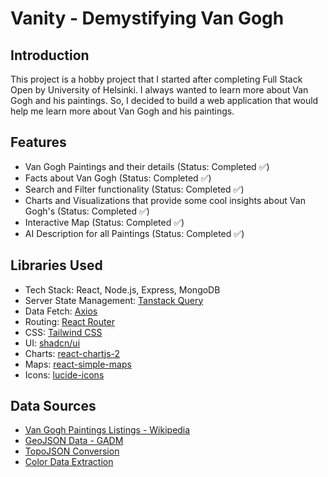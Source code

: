 # Vanity - Demystifying Van Gogh

## Introduction

This project is a hobby project that I started after completing Full Stack Open by University of Helsinki. I always wanted to learn more about Van Gogh and his paintings. So, I decided to build a web application that would help me learn more about Van Gogh and his paintings.

## Features

- Van Gogh Paintings and their details (Status: Completed :white_check_mark:)
- Facts about Van Gogh (Status: Completed :white_check_mark:)
- Search and Filter functionality (Status: Completed :white_check_mark:)
- Charts and Visualizations that provide some cool insights about Van Gogh's (Status: Completed :white_check_mark:)
- Interactive Map (Status: Completed :white_check_mark:)
- AI Description for all Paintings (Status: Completed :white_check_mark:)

## Libraries Used

- Tech Stack: React, Node.js, Express, MongoDB
- Server State Management: [Tanstack Query](https://tanstack.com/query/latest)
- Data Fetch: [Axios](https://axios-http.com/)
- Routing: [React Router](https://reactrouter.com/)
- CSS: [Tailwind CSS](https://tailwindcss.com/)
- UI: [shadcn/ui](https://ui.shadcn.com/)
- Charts: [react-chartjs-2](https://react-chartjs-2.js.org/)
- Maps: [react-simple-maps](https://www.react-simple-maps.io/)
- Icons: [lucide-icons](https://lucide.dev/icons/)

## Data Sources

- [Van Gogh Paintings Listings - Wikipedia](https://en.wikipedia.org/wiki/List_of_works_by_Vincent_van_Gogh)
- [GeoJSON Data - GADM](https://gadm.org/)
- [TopoJSON Conversion](https://mapshaper.org/)
- [Color Data Extraction](https://www.npmjs.com/package/color-thief-node)
